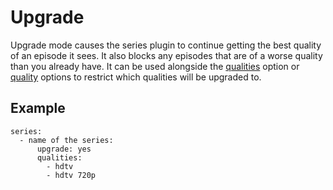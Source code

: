 # Upgrade
Upgrade mode causes the series plugin to continue getting the best quality of an episode it sees. It also blocks any episodes that are of a worse quality than you already have. It can be used alongside the [qualities](/Plugins/series/qualities) option or [quality](/Plugins/series/quality) options to restrict which qualities will be upgraded to.

## Example
```
series:
  - name of the series:
      upgrade: yes
      qualities:
        - hdtv
        - hdtv 720p
```

